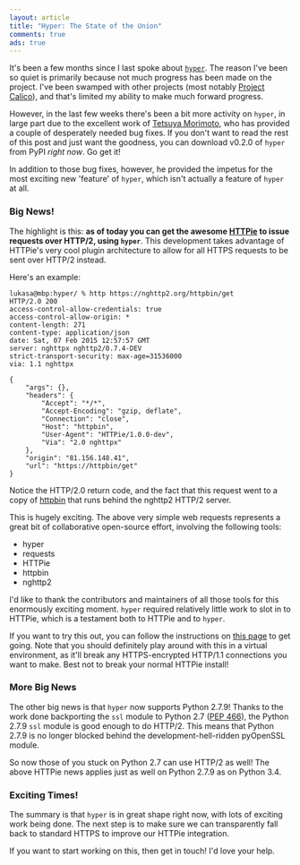 ```yaml
---
layout: article
title: "Hyper: The State of the Union"
comments: true
ads: true
---
```


It's been a few months since I last spoke about
[`hyper`](http://hyper.rtfd.org/). The reason I've been so quiet is primarily
because not much progress has been made on the project. I've been swamped with
other projects (most notably [Project Calico](http://www.projectcalico.org/)),
and that's limited my ability to make much forward progress.

However, in the last few weeks there's been a bit more activity on `hyper`, in
large part due to the excellent work of
[Tetsuya Morimoto](https://github.com/t2y), who has provided a couple of
desperately needed bug fixes. If you don't want to read the rest of this post
and just want the goodness, you can download v0.2.0 of `hyper` from PyPI
*right now*. Go get it!

In addition to those bug fixes, however, he provided the impetus for the most
exciting new 'feature' of `hyper`, which isn't actually a feature of `hyper` at
all.

### Big News!

The highlight is this: **as of today you can get the awesome
[HTTPie](http://httpie.org/) to issue requests over HTTP/2, using `hyper`**.
This development takes advantage of HTTPie's very cool plugin architecture to
allow for all HTTPS requests to be sent over HTTP/2 instead.

Here's an example:

    lukasa@mbp:hyper/ % http https://nghttp2.org/httpbin/get
    HTTP/2.0 200
    access-control-allow-credentials: true
    access-control-allow-origin: *
    content-length: 271
    content-type: application/json
    date: Sat, 07 Feb 2015 12:57:57 GMT
    server: nghttpx nghttp2/0.7.4-DEV
    strict-transport-security: max-age=31536000
    via: 1.1 nghttpx

    {
        "args": {},
        "headers": {
            "Accept": "*/*",
            "Accept-Encoding": "gzip, deflate",
            "Connection": "close",
            "Host": "httpbin",
            "User-Agent": "HTTPie/1.0.0-dev",
            "Via": "2.0 nghttpx"
        },
        "origin": "81.156.148.41",
        "url": "https://httpbin/get"
    }

Notice the HTTP/2.0 return code, and the fact that this request went to a copy
of [httpbin](http://httpbin.org/) that runs behind the nghttp2 HTTP/2 server.

This is hugely exciting. The above very simple web requests represents a great
bit of collaborative open-source effort, involving the following tools:

- hyper
- requests
- HTTPie
- httpbin
- nghttp2

I'd like to thank the contributors and maintainers of all those tools for this
enormously exciting moment. `hyper` required relatively little work to slot in
to HTTPie, which is a testament both to HTTPie and to `hyper`.

If you want to try this out, you can follow the instructions on
[this page](https://github.com/jakubroztocil/httpie-http2) to get going. Note
that you should definitely play around with this in a virtual environment, as
it'll break any HTTPS-encrypted HTTP/1.1 connections you want to make. Best not
to break your normal HTTPie install!

### More Big News

The other big news is that `hyper` now supports Python 2.7.9! Thanks to the
work done backporting the `ssl` module to Python 2.7
([PEP 466](https://www.python.org/dev/peps/pep-0466/)), the Python 2.7.9 `ssl`
module is good enough to do HTTP/2. This means that Python 2.7.9 is no longer
blocked behind the development-hell-ridden pyOpenSSL module.

So now those of you stuck on Python 2.7 can use HTTP/2 as well! The above
HTTPie news applies just as well on Python 2.7.9 as on Python 3.4.

### Exciting Times!

The summary is that `hyper` is in great shape right now, with lots of exciting
work being done. The next step is to make sure we can transparently fall back
to standard HTTPS to improve our HTTPie integration.

If you want to start working on this, then get in touch! I'd love your help.
